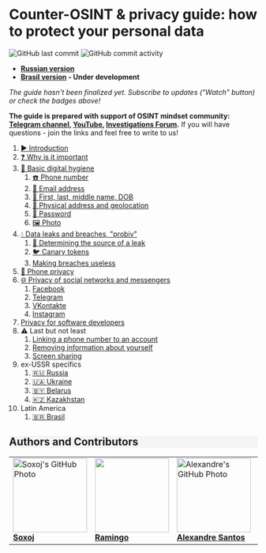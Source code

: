 # Counter-OSINT & privacy guide: how to protect your personal data

![GitHub last commit](https://img.shields.io/github/last-commit/soxoj/counter-osint-guide-en?label=Last%20update)
![GitHub commit activity](https://img.shields.io/github/commit-activity/m/soxoj/counter-osint-guide-en?color=yellow&label=Update%20frequency)

- **[Russian version](https://github.com/soxoj/counter-osint-guide-ru)**
- **[Brasil version](https://github.com/alexandresantosal91/counter-osint-guide-pt-br) - Under development**

*The guide hasn't been finalized yet. Subscribe to updates ("Watch" button) or check the badges above!*

**The guide is prepared with support of OSINT mindset community: [Telegram channel](https://t.me/osint_mindset), [YouTube](https://www.youtube.com/@osint_mindset), [Investigations Forum](https://t.me/+GMxoDCvLO0k0MWRi).**
If you will have questions - join the links and feel free to write to us!

 1. [▶️ Introduction](./pages/intro.md)
 1. [❓ Why is it important](./pages/importance.md)
 1. [🛁 Basic digital hygiene](./pages/hygiene.md)
     1. [☎️ Phone number](./pages/phone.md)
     1. [📧 Email address](./pages/email.md)
     1. [📛 First, last, middle name, DOB](./pages/fio-birthday.md)
     1. [📍 Physical address and geolocation](./pages/location.md)
     1. [🔑 Password](./pages/password.md)
     1. [🖼️ Photo](./pages/photo.md)
 1. [💧 Data leaks and breaches, "probiv"](./pages/breaches.md)
     1. [🔎 Determining the source of a leak](./pages/breach-detection.md)
     1. [🐦 Canary tokens](./pages/canary-tokens.md)
     1. [Making breaches useless](./pages/making-breaches-useless.md)
 1. [📱 Phone privacy](./pages/mobile-apps-privacy.md)
 1. [🌐 Privacy of social networks and messengers](./pages/platforms.md)
     1. [Facebook](./pages/facebook.md)
     1. [Telegram](./pages/telegram.md)
     1. [VKontakte](./pages/vkontakte.md)
     1. [Instagram](./pages/instagram.md)
 1. [Privacy for software developers](./pages/development.md)
 1. ⚠️ Last but not least
     1. [Linking a phone number to an account](./pages/2fa.md)
     1. [Removing information about yourself](./pages/deleteme.md)
     1. [Screen sharing](./pages/screen-sharing.md)
 1. ex-USSR specifics
     1. [🇷🇺 Russia](./pages/russia.md)
     1. [🇺🇦 Ukraine](./pages/ukraine.md)
     1. [🇧🇾 Belarus](./pages/belarus.md)
     1. [🇰🇿 Kazakhstan](./pages/kazakhstan.md)
 1. Latin America
     1. [🇧🇷 Brasil](./pages/brazil.md)

<h2 style="background-color: #F5F5F5;">Authors and Contributors</h2>

<table>
  <tr>
    <td>
      <a href="https://github.com/soxoj">
        <img src="https://avatars.githubusercontent.com/u/31013580?v=4" alt="Soxoj's GitHub Photo" width="150px"/>
        <br><b>Soxoj</b>
      </a>
    </td>
    <td>
      <a href="https://github.com/SOsintOps">
        <img src="https://avatars.githubusercontent.com/u/28706121?v=4" alt "Ramingo's GitHub Photo" width="150px"/>
        <br><b>Ramingo</b>
      </a>
    </td>
    <td>
      <a href="https://github.com/alexandresantosal91">
        <img src="https://avatars.githubusercontent.com/u/122564125?s=400&u=89b5e90a309d06830dcac867a6a5a8e2940ff693&v=4" alt="Alexandre's GitHub Photo" width="150px"/>
        <br><b>Alexandre Santos</b>
      </a>
    </td>
   <td>
      <a href="https://github.com/duk3r4">
        <img src="https://avatars.githubusercontent.com/u/137871056?v=4" alt="Dukera's GitHub Photo" width="150px"/>
        <br><b>Dukera</b>
      </a>
    </td>
  </tr>
</table>
